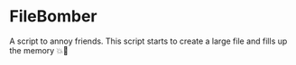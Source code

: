# FileBomber
A script to annoy friends. This script starts to create a large file and fills up the memory 💥🤖
